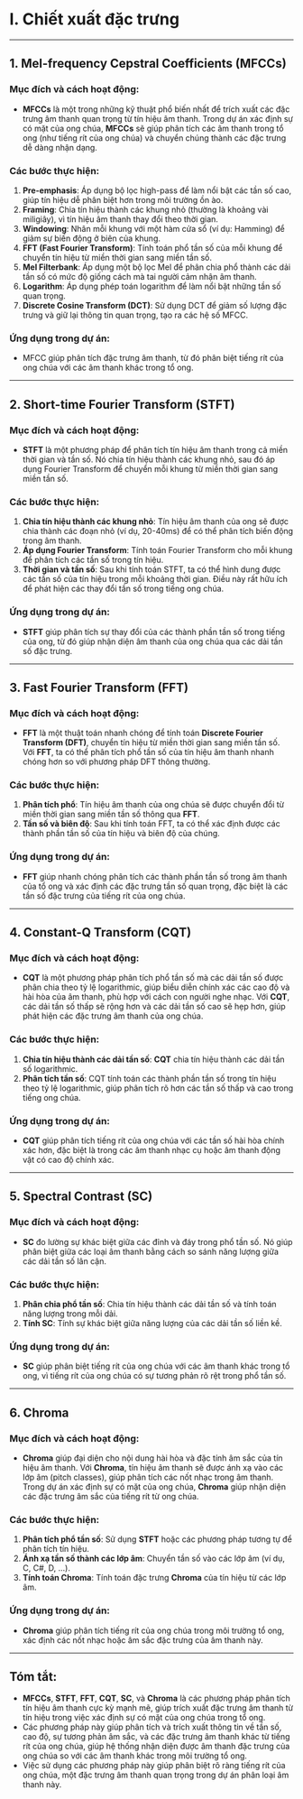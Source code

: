 # I. Chiết xuất đặc trưng

---

## 1. **Mel-frequency Cepstral Coefficients (MFCCs)**

### Mục đích và cách hoạt động:

- **MFCCs** là một trong những kỹ thuật phổ biến nhất để trích xuất các đặc trưng âm thanh quan trọng từ tín hiệu âm thanh. Trong dự án xác định sự có mặt của ong chúa, **MFCCs** sẽ giúp phân tích các âm thanh trong tổ ong (như tiếng rít của ong chúa) và chuyển chúng thành các đặc trưng dễ dàng nhận dạng.

### Các bước thực hiện:

1. **Pre-emphasis**: Áp dụng bộ lọc high-pass để làm nổi bật các tần số cao, giúp tín hiệu dễ phân biệt hơn trong môi trường ồn ào.
2. **Framing**: Chia tín hiệu thành các khung nhỏ (thường là khoảng vài miligiây), vì tín hiệu âm thanh thay đổi theo thời gian.
3. **Windowing**: Nhân mỗi khung với một hàm cửa sổ (ví dụ: Hamming) để giảm sự biến động ở biên của khung.
4. **FFT (Fast Fourier Transform)**: Tính toán phổ tần số của mỗi khung để chuyển tín hiệu từ miền thời gian sang miền tần số.
5. **Mel Filterbank**: Áp dụng một bộ lọc Mel để phân chia phổ thành các dải tần số có mức độ giống cách mà tai người cảm nhận âm thanh.
6. **Logarithm**: Áp dụng phép toán logarithm để làm nổi bật những tần số quan trọng.
7. **Discrete Cosine Transform (DCT)**: Sử dụng DCT để giảm số lượng đặc trưng và giữ lại thông tin quan trọng, tạo ra các hệ số MFCC.

### Ứng dụng trong dự án:

- MFCC giúp phân tích đặc trưng âm thanh, từ đó phân biệt tiếng rít của ong chúa với các âm thanh khác trong tổ ong.

---

## 2. **Short-time Fourier Transform (STFT)**

### Mục đích và cách hoạt động:

- **STFT** là một phương pháp để phân tích tín hiệu âm thanh trong cả miền thời gian và tần số. Nó chia tín hiệu thành các khung nhỏ, sau đó áp dụng Fourier Transform để chuyển mỗi khung từ miền thời gian sang miền tần số.

### Các bước thực hiện:

1. **Chia tín hiệu thành các khung nhỏ**: Tín hiệu âm thanh của ong sẽ được chia thành các đoạn nhỏ (ví dụ, 20-40ms) để có thể phân tích biến động trong âm thanh.
2. **Áp dụng Fourier Transform**: Tính toán Fourier Transform cho mỗi khung để phân tích các tần số trong tín hiệu.
3. **Thời gian và tần số**: Sau khi tính toán STFT, ta có thể hình dung được các tần số của tín hiệu trong mỗi khoảng thời gian. Điều này rất hữu ích để phát hiện các thay đổi tần số trong tiếng ong chúa.

### Ứng dụng trong dự án:

- **STFT** giúp phân tích sự thay đổi của các thành phần tần số trong tiếng của ong, từ đó giúp nhận diện âm thanh của ong chúa qua các dải tần số đặc trưng.

---

## 3. **Fast Fourier Transform (FFT)**

### Mục đích và cách hoạt động:

- **FFT** là một thuật toán nhanh chóng để tính toán **Discrete Fourier Transform (DFT)**, chuyển tín hiệu từ miền thời gian sang miền tần số. Với **FFT**, ta có thể phân tích phổ tần số của tín hiệu âm thanh nhanh chóng hơn so với phương pháp DFT thông thường.

### Các bước thực hiện:

1. **Phân tích phổ**: Tín hiệu âm thanh của ong chúa sẽ được chuyển đổi từ miền thời gian sang miền tần số thông qua **FFT**.
2. **Tần số và biên độ**: Sau khi tính toán FFT, ta có thể xác định được các thành phần tần số của tín hiệu và biên độ của chúng.

### Ứng dụng trong dự án:

- **FFT** giúp nhanh chóng phân tích các thành phần tần số trong âm thanh của tổ ong và xác định các đặc trưng tần số quan trọng, đặc biệt là các tần số đặc trưng của tiếng rít của ong chúa.

---

## 4. **Constant-Q Transform (CQT)**

### Mục đích và cách hoạt động:

- **CQT** là một phương pháp phân tích phổ tần số mà các dải tần số được phân chia theo tỷ lệ logarithmic, giúp biểu diễn chính xác các cao độ và hài hòa của âm thanh, phù hợp với cách con người nghe nhạc. Với **CQT**, các dải tần số thấp sẽ rộng hơn và các dải tần số cao sẽ hẹp hơn, giúp phát hiện các đặc trưng âm thanh của ong chúa.

### Các bước thực hiện:

1. **Chia tín hiệu thành các dải tần số**: **CQT** chia tín hiệu thành các dải tần số logarithmic.
2. **Phân tích tần số**: CQT tính toán các thành phần tần số trong tín hiệu theo tỷ lệ logarithmic, giúp phân tích rõ hơn các tần số thấp và cao trong tiếng ong chúa.

### Ứng dụng trong dự án:

- **CQT** giúp phân tích tiếng rít của ong chúa với các tần số hài hòa chính xác hơn, đặc biệt là trong các âm thanh nhạc cụ hoặc âm thanh động vật có cao độ chính xác.

---

## 5. **Spectral Contrast (SC)**

### Mục đích và cách hoạt động:

- **SC** đo lường sự khác biệt giữa các đỉnh và đáy trong phổ tần số. Nó giúp phân biệt giữa các loại âm thanh bằng cách so sánh năng lượng giữa các dải tần số lân cận.

### Các bước thực hiện:

1. **Phân chia phổ tần số**: Chia tín hiệu thành các dải tần số và tính toán năng lượng trong mỗi dải.
2. **Tính SC**: Tính sự khác biệt giữa năng lượng của các dải tần số liền kề.

### Ứng dụng trong dự án:

- **SC** giúp phân biệt tiếng rít của ong chúa với các âm thanh khác trong tổ ong, vì tiếng rít của ong chúa có sự tương phản rõ rệt trong phổ tần số.

---

## 6. **Chroma**

### Mục đích và cách hoạt động:

- **Chroma** giúp đại diện cho nội dung hài hòa và đặc tính âm sắc của tín hiệu âm thanh. Với **Chroma**, tín hiệu âm thanh sẽ được ánh xạ vào các lớp âm (pitch classes), giúp phân tích các nốt nhạc trong âm thanh. Trong dự án xác định sự có mặt của ong chúa, **Chroma** giúp nhận diện các đặc trưng âm sắc của tiếng rít từ ong chúa.

### Các bước thực hiện:

1. **Phân tích phổ tần số**: Sử dụng **STFT** hoặc các phương pháp tương tự để phân tích tín hiệu.
2. **Ánh xạ tần số thành các lớp âm**: Chuyển tần số vào các lớp âm (ví dụ, C, C#, D, ...).
3. **Tính toán Chroma**: Tính toán đặc trưng **Chroma** của tín hiệu từ các lớp âm.

### Ứng dụng trong dự án:

- **Chroma** giúp phân tích tiếng rít của ong chúa trong môi trường tổ ong, xác định các nốt nhạc hoặc âm sắc đặc trưng của âm thanh này.

---

## Tóm tắt:

- **MFCCs**, **STFT**, **FFT**, **CQT**, **SC**, và **Chroma** là các phương pháp phân tích tín hiệu âm thanh cực kỳ mạnh mẽ, giúp trích xuất đặc trưng âm thanh từ tín hiệu trong việc xác định sự có mặt của ong chúa trong tổ ong.
- Các phương pháp này giúp phân tích và trích xuất thông tin về tần số, cao độ, sự tương phản âm sắc, và các đặc trưng âm thanh khác từ tiếng rít của ong chúa, giúp hệ thống nhận diện được âm thanh đặc trưng của ong chúa so với các âm thanh khác trong môi trường tổ ong.
- Việc sử dụng các phương pháp này giúp phân biệt rõ ràng tiếng rít của ong chúa, một đặc trưng âm thanh quan trọng trong dự án phân loại âm thanh này.
